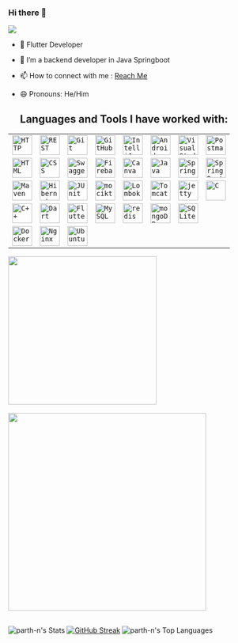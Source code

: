 ### Hi there 👋
![](https://komarev.com/ghpvc/?username=parth-n)

- 🌱 Flutter Developer
- 👯 I’m a backend developer in Java Springboot
- 📫 How to connect with me : <a href="https://www.linkedin.com/in/parth-nepalia-a2780a249/">Reach Me</a>
- 😄 Pronouns: He/Him

  ## Languages and Tools I have worked with:
<div align="center">

<table>
	
<tr>
	
<td><code><img width="40" src="https://raw.githubusercontent.com/marwin1991/profile-technology-icons/refs/heads/main/icons/http.png" alt="HTTP" title="HTTP"/></code></td>
	
<td><code><img width="40" src="https://raw.githubusercontent.com/marwin1991/profile-technology-icons/refs/heads/main/icons/rest.png" alt="REST" title="REST"/></code></td>
	
<td><code><img width="40" src="https://raw.githubusercontent.com/marwin1991/profile-technology-icons/refs/heads/main/icons/git.png" alt="Git" title="Git"/></code></td>
	
<td><code><img width="40" src="https://raw.githubusercontent.com/marwin1991/profile-technology-icons/refs/heads/main/icons/github.png" alt="GitHub" title="GitHub"/></code></td>
	
<td><code><img width="40" src="https://raw.githubusercontent.com/marwin1991/profile-technology-icons/refs/heads/main/icons/intellij.png" alt="IntelliJ" title="IntelliJ"/></code></td>
	
<td><code><img width="40" src="https://raw.githubusercontent.com/marwin1991/profile-technology-icons/refs/heads/main/icons/android_studio.png" alt="Android Studio" title="Android Studio"/></code></td>
	
<td><code><img width="40" src="https://raw.githubusercontent.com/marwin1991/profile-technology-icons/refs/heads/main/icons/visual_studio_code.png" alt="Visual Studio Code" title="Visual Studio Code"/></code></td>
	
<td><code><img width="40" src="https://raw.githubusercontent.com/marwin1991/profile-technology-icons/refs/heads/main/icons/postman.png" alt="Postman" title="Postman"/></code></td>
	
</tr>
	
<tr>
	
<td><code><img width="40" src="https://raw.githubusercontent.com/marwin1991/profile-technology-icons/refs/heads/main/icons/html.png" alt="HTML" title="HTML"/></code></td>
	
<td><code><img width="40" src="https://raw.githubusercontent.com/marwin1991/profile-technology-icons/refs/heads/main/icons/css.png" alt="CSS" title="CSS"/></code></td>
	
<td><code><img width="40" src="https://raw.githubusercontent.com/marwin1991/profile-technology-icons/refs/heads/main/icons/swagger.png" alt="Swagger" title="Swagger"/></code></td>
	
<td><code><img width="40" src="https://raw.githubusercontent.com/marwin1991/profile-technology-icons/refs/heads/main/icons/firebase.png" alt="Firebase" title="Firebase"/></code></td>
	
<td><code><img width="40" src="https://raw.githubusercontent.com/marwin1991/profile-technology-icons/refs/heads/main/icons/canva.png" alt="Canva" title="Canva"/></code></td>
	
<td><code><img width="40" src="https://raw.githubusercontent.com/marwin1991/profile-technology-icons/refs/heads/main/icons/java.png" alt="Java" title="Java"/></code></td>
	
<td><code><img width="40" src="https://raw.githubusercontent.com/marwin1991/profile-technology-icons/refs/heads/main/icons/spring.png" alt="Spring" title="Spring"/></code></td>
	
<td><code><img width="40" src="https://raw.githubusercontent.com/marwin1991/profile-technology-icons/refs/heads/main/icons/spring_boot.png" alt="Spring Boot" title="Spring Boot"/></code></td>
	
</tr>
	
<tr>
	
<td><code><img width="40" src="https://raw.githubusercontent.com/marwin1991/profile-technology-icons/refs/heads/main/icons/maven.png" alt="Maven" title="Maven"/></code></td>
	
<td><code><img width="40" src="https://raw.githubusercontent.com/marwin1991/profile-technology-icons/refs/heads/main/icons/hibernate.png" alt="Hibernate" title="Hibernate"/></code></td>
	
<td><code><img width="40" src="https://raw.githubusercontent.com/marwin1991/profile-technology-icons/refs/heads/main/icons/junit.png" alt="JUnit" title="JUnit"/></code></td>
	
<td><code><img width="40" src="https://raw.githubusercontent.com/marwin1991/profile-technology-icons/refs/heads/main/icons/mocikto.png" alt="mocikto" title="mocikto"/></code></td>
	
<td><code><img width="40" src="https://raw.githubusercontent.com/marwin1991/profile-technology-icons/refs/heads/main/icons/lombok.png" alt="Lombok" title="Lombok"/></code></td>
	
<td><code><img width="40" src="https://raw.githubusercontent.com/marwin1991/profile-technology-icons/refs/heads/main/icons/tomcat.png" alt="Tomcat" title="Tomcat"/></code></td>
	
<td><code><img width="40" src="https://raw.githubusercontent.com/marwin1991/profile-technology-icons/refs/heads/main/icons/jetty.png" alt="jetty" title="jetty"/></code></td>
	
<td><code><img width="40" src="https://raw.githubusercontent.com/marwin1991/profile-technology-icons/refs/heads/main/icons/c.png" alt="C" title="C"/></code></td>
	
</tr>
	
<tr>
<td><code><img width="40" src="https://raw.githubusercontent.com/marwin1991/profile-technology-icons/refs/heads/main/icons/c++.png" alt="C++" title="C++"/></code></td>
	
<td><code><img width="40" src="https://raw.githubusercontent.com/marwin1991/profile-technology-icons/refs/heads/main/icons/dart.png" alt="Dart" title="Dart"/></code></td>
	
<td><code><img width="40" src="https://raw.githubusercontent.com/marwin1991/profile-technology-icons/refs/heads/main/icons/flutter.png" alt="Flutter" title="Flutter"/></code></td>
	
<td><code><img width="40" src="https://raw.githubusercontent.com/marwin1991/profile-technology-icons/refs/heads/main/icons/mysql.png" alt="MySQL" title="MySQL"/></code></td>
	
<td><code><img width="40" src="https://raw.githubusercontent.com/marwin1991/profile-technology-icons/refs/heads/main/icons/redis.png" alt="redis" title="redis"/></code></td>
	
<td><code><img width="40" src="https://raw.githubusercontent.com/marwin1991/profile-technology-icons/refs/heads/main/icons/mongodb.png" alt="mongoDB" title="mongoDB"/></code></td>
	
<td><code><img width="40" src="https://raw.githubusercontent.com/marwin1991/profile-technology-icons/refs/heads/main/icons/sqlite.png" alt="SQLite" title="SQLite"/></code></td>
	
</tr>
	
<tr>
	
<td><code><img width="40" src="https://raw.githubusercontent.com/marwin1991/profile-technology-icons/refs/heads/main/icons/docker.png" alt="Docker" title="Docker"/></code></td>
<td><code><img width="40" src="https://raw.githubusercontent.com/marwin1991/profile-technology-icons/refs/heads/main/icons/nginx.png" alt="Nginx" title="Nginx"/></code></td>
	
<td><code><img width="40" src="https://raw.githubusercontent.com/marwin1991/profile-technology-icons/refs/heads/main/icons/ubuntu.png" alt="Ubuntu" title="Ubuntu"/></code></td>
	
</tr>
	
</table>
	
</div>

<img src="https://github.com/user-attachments/assets/fddcdbcd-5ea2-4416-9f59-ca7fd9394aca" width="300">
<br><br>

<img src="https://github.com/user-attachments/assets/7dc581c4-98f2-45fd-be2d-204d0d4e3db3" width="400">
<br><br>

![parth-n's Stats](https://github-readme-stats.vercel.app/api?username=parth-n&theme=vue-dark&show_icons=true&hide_border=true&count_private=true)
[![GitHub Streak](https://streak-stats.demolab.com?user=parth-n&background=45%2C82EBBF%2C6183EB)](https://git.io/streak-stats)
![parth-n's Top Languages](https://github-readme-stats.vercel.app/api/top-langs/?username=parth-n&theme=vue-dark&show_icons=true&hide_border=true&layout=compact)

